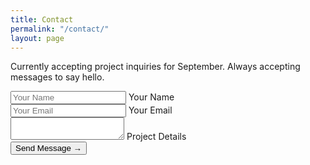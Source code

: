 ```yaml
---
title: Contact
permalink: "/contact/"
layout: page
---
```


Currently accepting project inquiries for September. Always accepting messages to say hello.

<form action="https://formspree.io/hello@patdryburgh.com" method="POST">
    <div class="floating-input">
      <input type="text" name="name" placeholder="Your Name" value="" required>
      <label for="name" class="hide">Your Name</label>
    </div>
    <div class="floating-input">
      <input type="email" name="_replyto" placeholder="Your Email" value="" onkeyup="this.setAttribute('value', this.value);" required>
      <label for="_replyto" class="hide">Your Email</label>
    </div>
    <div class="floating-input">
      <textarea name="message" placeholder="" value="" required></textarea>
      <label for="message" class="hide">Project Details</label>
    </div>
    <input type="hidden" name="_next" value="http://patdryburgh.com/thanks/">
    <input type="text" name="_gotcha" style="display:none">
    <button type="submit" class="btn">Send Message &rarr;</button>
</form>